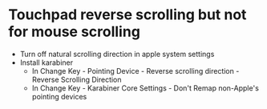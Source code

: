 Touchpad reverse scrolling but not for mouse scrolling
======================================================

- Turn off natural scrolling direction in apple system settings
- Install karabiner
  - In Change Key - Pointing Device - Reverse scrolling direction - Reverse Scrolling Direction
  - In Change Key - Karabiner Core Settings - Don't Remap non-Apple's pointing devices
